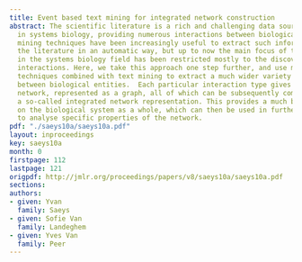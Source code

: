 ```yaml
---
title: Event based text mining for integrated network construction
abstract: The scientific literature is a rich and challenging data source for research
  in systems biology, providing numerous interactions between biological entities.  Text
  mining techniques have been increasingly useful to extract such information from
  the literature in an automatic way, but up to now the main focus of text mining
  in the systems biology field has been restricted mostly to the discovery of protein-protein
  interactions. Here, we take this approach one step further, and use machine learning
  techniques combined with text mining to extract a much wider variety of interactions
  between biological entities.  Each particular interaction type gives rise to a separate
  network, represented as a graph, all of which can be subsequently combined to yield
  a so-called integrated network representation. This provides a much broader view
  on the biological system as a whole, which can then be used in further investigations
  to analyse specific properties of the network.
pdf: "./saeys10a/saeys10a.pdf"
layout: inproceedings
key: saeys10a
month: 0
firstpage: 112
lastpage: 121
origpdf: http://jmlr.org/proceedings/papers/v8/saeys10a/saeys10a.pdf
sections: 
authors:
- given: Yvan
  family: Saeys
- given: Sofie Van
  family: Landeghem
- given: Yves Van
  family: Peer
---
```

